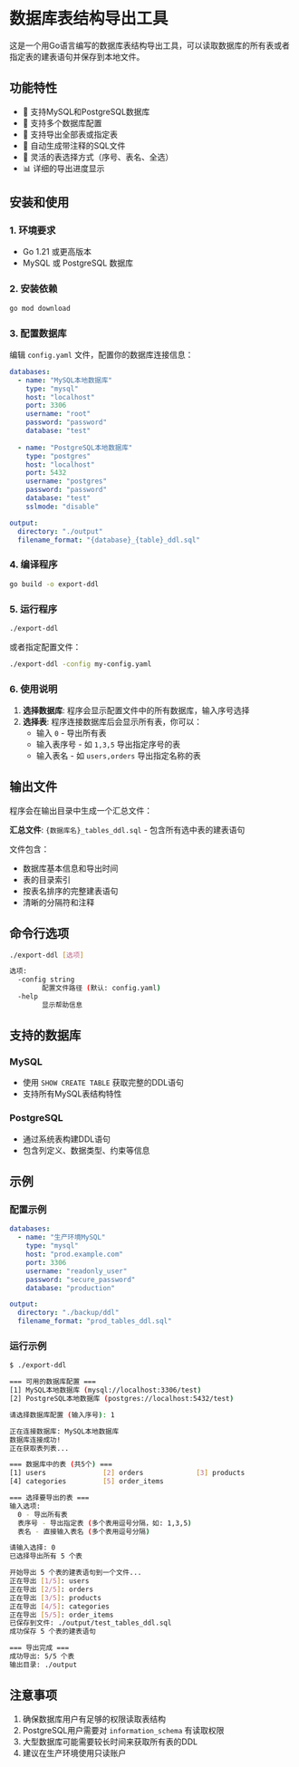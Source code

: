 # 数据库表结构导出工具

这是一个用Go语言编写的数据库表结构导出工具，可以读取数据库的所有表或者指定表的建表语句并保存到本地文件。

## 功能特性

- 🚀 支持MySQL和PostgreSQL数据库
- 📝 支持多个数据库配置
- 🎯 支持导出全部表或指定表
- 📁 自动生成带注释的SQL文件
- 🔢 灵活的表选择方式（序号、表名、全选）
- 📊 详细的导出进度显示

## 安装和使用

### 1. 环境要求

- Go 1.21 或更高版本
- MySQL 或 PostgreSQL 数据库

### 2. 安装依赖

```bash
go mod download
```

### 3. 配置数据库

编辑 `config.yaml` 文件，配置你的数据库连接信息：

```yaml
databases:
  - name: "MySQL本地数据库"
    type: "mysql"
    host: "localhost"
    port: 3306
    username: "root"
    password: "password"
    database: "test"
    
  - name: "PostgreSQL本地数据库"
    type: "postgres"
    host: "localhost"
    port: 5432
    username: "postgres"
    password: "password"
    database: "test"
    sslmode: "disable"

output:
  directory: "./output"
  filename_format: "{database}_{table}_ddl.sql"
```

### 4. 编译程序

```bash
go build -o export-ddl
```

### 5. 运行程序

```bash
./export-ddl
```

或者指定配置文件：

```bash
./export-ddl -config my-config.yaml
```

### 6. 使用说明

1. **选择数据库**: 程序会显示配置文件中的所有数据库，输入序号选择
2. **选择表**: 程序连接数据库后会显示所有表，你可以：
   - 输入 `0` - 导出所有表
   - 输入表序号 - 如 `1,3,5` 导出指定序号的表
   - 输入表名 - 如 `users,orders` 导出指定名称的表

## 输出文件

程序会在输出目录中生成一个汇总文件：

**汇总文件**: `{数据库名}_tables_ddl.sql` - 包含所有选中表的建表语句

文件包含：
- 数据库基本信息和导出时间
- 表的目录索引
- 按表名排序的完整建表语句
- 清晰的分隔符和注释

## 命令行选项

```bash
./export-ddl [选项]

选项:
  -config string
        配置文件路径 (默认: config.yaml)
  -help
        显示帮助信息
```

## 支持的数据库

### MySQL
- 使用 `SHOW CREATE TABLE` 获取完整的DDL语句
- 支持所有MySQL表结构特性

### PostgreSQL
- 通过系统表构建DDL语句
- 包含列定义、数据类型、约束等信息

## 示例

### 配置示例

```yaml
databases:
  - name: "生产环境MySQL"
    type: "mysql"
    host: "prod.example.com"
    port: 3306
    username: "readonly_user"
    password: "secure_password"
    database: "production"

output:
  directory: "./backup/ddl"
  filename_format: "prod_tables_ddl.sql"
```

### 运行示例

```bash
$ ./export-ddl

=== 可用的数据库配置 ===
[1] MySQL本地数据库 (mysql://localhost:3306/test)
[2] PostgreSQL本地数据库 (postgres://localhost:5432/test)

请选择数据库配置 (输入序号): 1

正在连接数据库: MySQL本地数据库
数据库连接成功!
正在获取表列表...

=== 数据库中的表 (共5个) ===
[1] users              [2] orders             [3] products           
[4] categories         [5] order_items        

=== 选择要导出的表 ===
输入选项:
  0 - 导出所有表
  表序号 - 导出指定表 (多个表用逗号分隔，如: 1,3,5)
  表名 - 直接输入表名 (多个表用逗号分隔)

请输入选择: 0
已选择导出所有 5 个表

开始导出 5 个表的建表语句到一个文件...
正在导出 [1/5]: users
正在导出 [2/5]: orders
正在导出 [3/5]: products
正在导出 [4/5]: categories
正在导出 [5/5]: order_items
已保存到文件: ./output/test_tables_ddl.sql
成功保存 5 个表的建表语句

=== 导出完成 ===
成功导出: 5/5 个表
输出目录: ./output
```

## 注意事项

1. 确保数据库用户有足够的权限读取表结构
2. PostgreSQL用户需要对 `information_schema` 有读取权限
3. 大型数据库可能需要较长时间来获取所有表的DDL
4. 建议在生产环境使用只读账户
